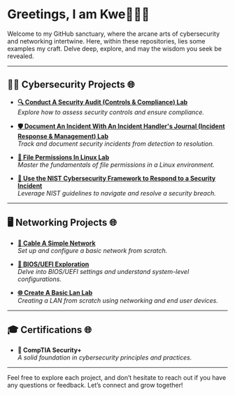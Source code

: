 # Greetings, I am Kwe👑🌙🔮

Welcome to my GitHub sanctuary, where the arcane arts of cybersecurity and networking intertwine. Here, within these repositories, lies some examples my craft. Delve deep, explore, and may the wisdom you seek be revealed.

---

## 👨‍💻 Cybersecurity Projects 🌐

- **[🔍 Conduct A Security Audit (Controls & Compliance) Lab](https://github.com/SunGodRah/ConductASecurityAuditLab/blob/main/README.md)**  
  *Explore how to assess security controls and ensure compliance.*

- **[🛡️ Document An Incident With An Incident Handler's Journal (Incident Response & Management) Lab](https://github.com/SunGodRah/DocumentAnIncidentWithAnIncidentHandlersJournalLab/blob/main/README.md)**  
  *Track and document security incidents from detection to resolution.*

- **[📁 File Permissions In Linux Lab](https://github.com/SunGodRah/FilePermissionsInLinux/blob/main/README.md)**  
  *Master the fundamentals of file permissions in a Linux environment.*

- **[🔐 Use the NIST Cybersecurity Framework to Respond to a Security Incident](https://github.com/SunGodRah/UseTheNISTCybersecurityFrameworkToRespondToASecurityIncident)**  
  *Leverage NIST guidelines to navigate and resolve a security breach.*

---

## 🖥️ Networking Projects 🌐

- **[🔗 Cable A Simple Network](https://github.com/SunGodRah/CableASimpleNetwork/blob/main/README.md)**  
  *Set up and configure a basic network from scratch.*

- **[🔧 BIOS/UEFI Exploration](https://github.com/SunGodRah/BIOSUEFIExploration)**  
  *Delve into BIOS/UEFI settings and understand system-level configurations.*


- **[🌐 Create A Basic Lan Lab](https://github.com/SunGodRah/CreateABasicLanLab)**                                                                                      
   *Creating a LAN from scratch using networking and end user devices.*
---

## 🎓 Certifications 🌐

- **📜 CompTIA Security+**  
  *A solid foundation in cybersecurity principles and practices.*

---

Feel free to explore each project, and don’t hesitate to reach out if you have any questions or feedback. Let’s connect and grow together!
